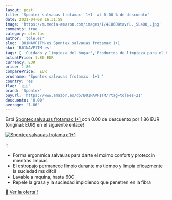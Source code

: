 ```yaml
---
layout: post
title: 'Spontex salvauas frotamax  1+1  al 0.00 % de descuento'
date: 2021-04-08 16:31:58
image: 'https://m.media-amazon.com/images/I/4186BWtavYL._SL400_.jpg'
comments: true
category: ofertas
author: 'tole.es'
slug: 'B01NAVF1TM-es Spontex salvauas frotamax 1+1'
sku: 'B01NAVF1TM-es'
tags: [ 'Cuidado y limpieza del hogar','Productos de limpieza para el hogar','Salud y cuidado personal','spontex', ]
actualPrice: 1.86 EUR
currency: EUR
price: 1.86
comparePrice:  EUR
prodname: 'Spontex salvauas frotamax  1+1 '
country: 'es'
flag: '🇪🇸'
brand: 'Spontex'
buyurl: 'https://www.amazon.es/dp/B01NAVF1TM/?tag=tolees-21'
descuento: '0.00'
average: '1.86'
---
```


Está [Spontex salvauas frotamax  1+1 ](https://www.amazon.es/dp/B01NAVF1TM/?tag=tolees-21) con 0.00 de descuento por 1.86 EUR (original:  EUR) en el siguiente enlace!

[![Spontex salvauas frotamax  1+1 ](https://m.media-amazon.com/images/I/4186BWtavYL._SL400_.jpg)](https://www.amazon.es/dp/B01NAVF1TM/?tag=tolees-21)

ℹ️:

- Forma ergonmica salvauas para darte el mximo confort y proteccin mientras limpias
- El estropajo permanece limpio durante ms tiempo y limpia eficazmente la suciedad ms difcil
- Lavable a mquina, hasta 60C
- Repele la grasa y la suciedad impidiendo que penetren en la fibra

[🛒 Ver la oferta!!](https://www.amazon.es/dp/B01NAVF1TM/?tag=tolees-21)
